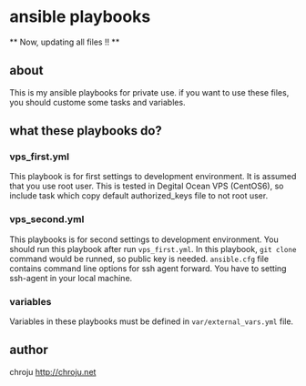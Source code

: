 # ansible playbooks 

** Now, updating all files !! **

## about
This is my ansible playbooks for private use. if you want to use these files, you should custome some tasks and variables.

## what these playbooks do?

### vps_first.yml
This playbook is for first settings to development environment. It is assumed that you use root user. This is tested in Degital Ocean VPS (CentOS6), so include task which copy default authorized_keys file to not root user.

### vps_second.yml
This playbooks is for second settings to development environment. You should run this playbook after run `vps_first.yml`. In this playbook, `git clone` command would be runned, so public key is needed. `ansible.cfg` file contains command line options for ssh agent forward. You have to setting ssh-agent in your local machine.

### variables
Variables in these playbooks must be defined in `var/external_vars.yml` file.

## author
chroju http://chroju.net

